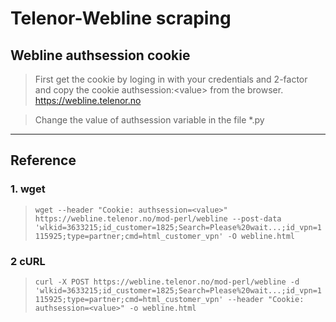 # Telenor-Webline scraping
## Webline authsession cookie
>First get the cookie by loging in with your credentials and 2-factor and copy the cookie authsession:\<value> from the browser. https://webline.telenor.no

> Change the value of authsession variable in the file *.py
---
## Reference
### 1. wget

>``wget --header "Cookie: authsession=<value>" https://webline.telenor.no/mod-perl/webline --post-data 'wlkid=3633215;id_customer=1825;Search=Please%20wait...;id_vpn=1115925;type=partner;cmd=html_customer_vpn' -O webline.html``

### 2 cURL

>``curl -X POST https://webline.telenor.no/mod-perl/webline -d 'wlkid=3633215;id_customer=1825;Search=Please%20wait...;id_vpn=1115925;type=partner;cmd=html_customer_vpn' --header "Cookie: authsession=<value>" -o webline.html``